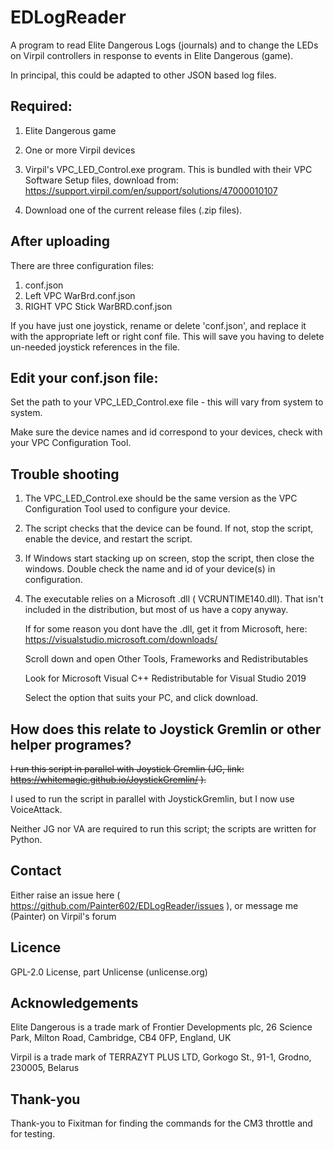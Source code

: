 # EDLogReader
A program to read Elite Dangerous Logs (journals) and to change the LEDs on Virpil controllers in response to events in Elite Dangerous (game).

In principal, this could be adapted to other JSON based log files.

## Required:
1. Elite Dangerous game

2. One or more Virpil devices

3. Virpil's VPC_LED_Control.exe program.  This is bundled with their VPC Software Setup files, download from: https://support.virpil.com/en/support/solutions/47000010107

4. Download one of the current release files (.zip files).

## After uploading
There are three configuration files:
1) conf.json
2) Left VPC WarBrd.conf.json
3) RIGHT VPC Stick WarBRD.conf.json

If you have just one joystick, rename or delete 'conf.json', and replace it with the appropriate left or right conf file.
This will save you having to delete un-needed joystick references in the file.

## **Edit your conf.json file**:
Set the path to your VPC_LED_Control.exe file - this will vary from system to system.

Make sure the device names and id correspond to your devices, check with your VPC Configuration Tool.

## Trouble shooting
1) The VPC_LED_Control.exe should be the same version as the VPC Configuration Tool used to configure your device.

2) The script checks that the device can be found. If not, stop the script, enable the device, and restart the script.

3) If Windows start stacking up on screen, stop the script, then close the windows.  Double check the name and id of your device(s) in configuration.
4) The executable relies on a Microsoft .dll ( VCRUNTIME140.dll).  That isn't included in the distribution, but most of us have a copy anyway.

   If for some reason you dont have the .dll, get it from Microsoft, here: https://visualstudio.microsoft.com/downloads/
   
   Scroll down and open Other Tools, Frameworks and Redistributables
   
   Look for Microsoft Visual C++ Redistributable for Visual Studio 2019
   
   Select the option that suits your PC, and click download.

## How does this relate to Joystick Gremlin or other helper programes?
~~I run this script in parallel with Joystick Gremlin (JG, link: https://whitemagic.github.io/JoystickGremlin/ ).~~

I used to run the script in parallel with JoystickGremlin, but I now use VoiceAttack.

Neither JG  nor VA are required to run this script; the scripts are written for Python.

## Contact
Either raise an issue here ( https://github.com/Painter602/EDLogReader/issues ), or message me (Painter) on Virpil's forum

## Licence
 GPL-2.0 License, part Unlicense (unlicense.org)

## Acknowledgements
Elite Dangerous is a trade mark of Frontier Developments plc, 26 Science Park, Milton Road, Cambridge, CB4 0FP, England, UK

Virpil is a trade mark of  TERRAZYT PLUS LTD, Gorkogo St., 91-1, Grodno, 230005, Belarus 

## Thank-you
Thank-you to Fixitman for finding the commands for the CM3 throttle and for testing.

